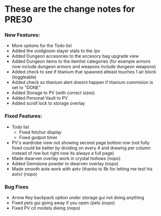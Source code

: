 # These are the change notes for PRE30

### **New Features:**

- More options for the Todo list
- Added the voidgloom slayer stats to the /pv
- Added Dungeon accesories to the accesory bag upgrade view
- Added Dungeon items to the itemlist categories (for example armors now include dungeon armors and weapons include dungeon weapons)
- Added check to see if titanium that spawned atleast touches 1 air block (toggleable)
- Added check so titanium alert doesnt happen if titanium commision is set to "DONE"
- Added Storage to PV (with correct sizes)
- Added Personal Vault to PV
- Added scroll lock to storage overlay
### **Fixed Features:**

- Todo list
    - Fixed fetchur display
    - Fixed godpot timer
- PV's wardrobe view not showing second page bottom row (not fully fixed could be better by dividing on every 4 and drawing per column instead of row but right now its always a full page)
- Made dwarven overlay work in crystal hollows (nopo)
- Added Gemstone powder to dwarven overlay (nopo)
- Made smooth aote work with aotv (thanks to 8k for letting me test his aotv) (nopo)

### **Bug Fixes**
  
- Arrow Key backpack option under storage gui not doing anything
- Fixed pets gui going away if you open /pets (nopo)
- Fixed PV cit models dieing (nopo)